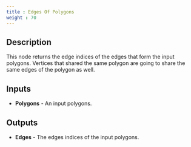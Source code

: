 ```yaml
---
title : Edges Of Polygons
weight : 70
---
```


## Description

This node returns the edge indices of the edges that form the input
polygons. Vertices that shared the same polygon are going to share the
same edges of the polygon as well.

## Inputs

- **Polygons** - An input polygons.

## Outputs

- **Edges** - The edges indices of the input polygons.
